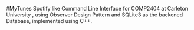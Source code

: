 #MyTunes
Spotify like Command Line Interface for COMP2404 at Carleton University , using Observer Design Pattern and SQLite3 as the backened Database, implemented using C++.